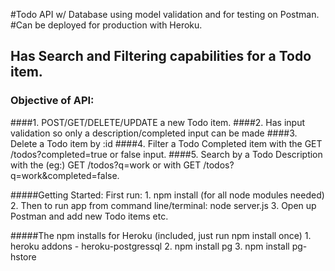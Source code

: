 #Todo API w/ Database using model validation and for testing on Postman.
#Can be deployed for production with Heroku.

## Has Search and Filtering capabilities for a Todo item.

### Objective of API:

####1. POST/GET/DELETE/UPDATE a new Todo item.
####2. Has input validation so only a description/completed input can be made
####3. Delete a Todo item by :id
####4. Filter a Todo Completed item with the GET /todos?completed=true or false input.
####5. Search by a Todo Description with the (eg:) GET /todos?q=work or with GET /todos?q=work&completed=false.

#####Getting Started: First run: 
    1. npm install (for all node modules needed)
    2. Then to run app from command line/terminal: node server.js
    3. Open up Postman and add new Todo items etc. 

#####The npm installs for Heroku (included, just run npm install once)
    1. heroku addons - heroku-postgressql
    2. npm install pg
    3. npm install pg-hstore
